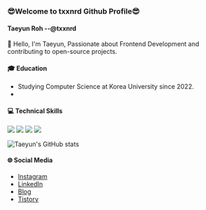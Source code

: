 ### 😎Welcome to txxnrd Github Profile😎

#### Taeyun Roh --@txxnrd


👋 Hello, I'm Taeyun, Passionate about Frontend Development and contributing to open-source projects.


#### 🎓 Education
- Studying Computer Science at Korea University since 2022.
- 

####  💻 Technical Skills
<div>
<img src="https://img.shields.io/badge/javascript-F7DF1E?style=for-the-badge&logo=javascript&logoColor=white">

<img src="https://img.shields.io/badge/react-61DAFB?style=for-the-badge&logo=react&logoColor=white">

<img src="https://img.shields.io/badge/flutter-02569B?style=for-the-badge&logo=flutter&logoColor=white">

<img src="https://img.shields.io/badge/cplusplus-00599C?style=for-the-badge&logo=cplusplus&logoColor=white">
</div>

![Taeyun's GitHub stats](https://github-readme-stats.vercel.app/api?username=txxnrd&show_icons=true&theme=radical)

#### 🌐 Social Media
- [Instagram](https://instagram.com/txx_nrd/)
- [LinkedIn](https://www.linkedin.com/in/roh-taeyun-018087233/)
- [Blog](https://blog.naver.com/nrbsld237)
- [Tistory](https://taeng-develop.tistory.com)

<!--
**txxnrd/txxnrd** is a ✨ _special_ ✨ repository because its `README.md` (this file) appears on your GitHub profile.

Here are some ideas to get you started:

- 🔭 I’m currently working on ...
- 🌱 I’m currently learning ...
- 👯 I’m looking to collaborate on ...
- 🤔 I’m looking for help with ...
- 💬 Ask me about ...
- 📫 How to reach me: ...
- 😄 Pronouns: ...
- ⚡ Fun fact: ...
-->
